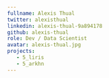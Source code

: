 ```yaml
---
fullname: Alexis Thual
twitter: alexisthual
linkedin: alexis-thual-9a894178
github: alexis-thual
role: Dev / Data Scientist
avatar: alexis-thual.jpg
projects:
   - 5_liris
   - 5_arkhn
---
```

